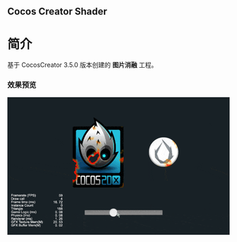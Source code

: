 ## Cocos Creator Shader

# 简介
基于 CocosCreator 3.5.0 版本创建的 **图片消融** 工程。

### 效果预览
![image](../../../gif/202202/2022022414.gif)
